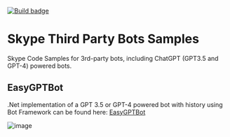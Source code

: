 [![Build badge](https://github.com/microsoft/skype-bot-samples/actions/workflows/build.yml/badge.svg)](https://github.com/microsoft/skype-bot-samples/actions/workflows/build.yml)

# Skype Third Party Bots Samples
Skype Code Samples for 3rd-party bots, including ChatGPT (GPT3.5 and GPT-4) powered bots.

## EasyGPTBot

.Net implementation of a GPT 3.5 or GPT-4 powered bot with history using Bot Framework can be found here: [EasyGPTBot](dotnet/EasyGPTBot/README.md)

![image](https://github.com/microsoft/skype-bot-samples/assets/330396/6d3b53ce-1b16-4abb-9234-faa0e39f4b18)

